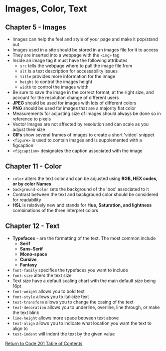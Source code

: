 # Images, Color, Text

## Chapter 5 - Images

- Images can help the feel and style of your page and make it pop/stand out
- Images used in a site should be stored in an images file for it to access
- They are inserted into a webpage with the `<img>` tag
- Inside an image tag it must have the following attributes
  - `src` tells the webpage where to pull the image file from
  - `alt` is a text description for accessability issues
  - `title` provides more information for the image
  - `height` to control the images height
  - `width` to control the images width
- Be sure to save the image in the correct format, at the right size, and account for the resolution change of different users
- **JPEG** should be used for images with lots of different colors
- **PNG** should be used for images that are a majority flat color
- Measurements for adjusting size of images should always be done so in reference to pixels
- Vector Images are not affected by resolution and can scale as you adjust their size
- **GIFs** show several frames of images to create a short 'video' snippet
- `<figure>` is used to contain images and is supplemented with a figcaption
- `<figcaption>` designates the caption associated with the image

## Chapter 11 - Color

- `color` alters the text color and can be adjusted using **RGB, HEX codes, or by color Names**
- `background-color` sets the background of the 'box' associated to it
- Contrast between the text and background color should be considered for readability
- **HSL** is relatively new and stands for **Hue, Saturation, and lightness** combinations of the three interpret colors

## Chapter 12 - Text

- **Typefaces** - are the formatting of the text. The most common include
  - **Serif**
  - **Sans-Serif**
  - **Mono-space**
  - **Cursive**
  - **Fantasy**
- `font-family` specifies the typefaces you want to include
- `font-size` alters the text size
- Text size have a default scaling chart with the main default size being 16pt
- `font-weight` allows you to bold text
- `font-style` allows you to italicize text
- `text-transform` allows you to change the casing of the text
- `text-decoration` allows you to underline, overline, line through, or make the text blink
- `line-height` allows more space between text above
- `text-align` allows you to indicate what location you want the text to align to
- `text-indent` will indent the text by the given value

[Return to Code 201 Table of Contents](https://rogermreyes.github.io/Reading-Notes/Code-201-Reading-Notes)